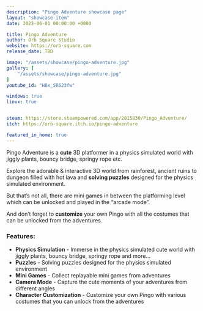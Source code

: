 ```yaml
---
description: "Pingo Adventure showcase page"
layout: "showcase-item"
date: 2022-06-01 00:00:00 +0000

title: Pingo Adventure
author: Orb Square Studio
website: https://orb-square.com
release_date: TBD

image: "/assets/showcase/pingo-adventure.jpg"
gallery: [
	"/assets/showcase/pingo-adventure.jpg"
]
youtube_id: "H8x_SR623fw"

windows: true
linux: true


steam: https://store.steampowered.com/app/2015830/Pingo_Adventure/
itch: https://orb-square.itch.io/pingo-adventure

featured_in_home: true
---
```


<p>
  Pingo Adventure is a <strong>cute</strong> 3D platformer in a physics simulated world with jiggly plants, bouncy bridge, springy rope etc.
</p>
<p>
  Explore the adorable & interactive 3D world from rainforest, ancient ruins to dungeon filled with hot lava and <strong>solving puzzles</strong> designed for the physics simulated environment.
</p>
<p>
  But that’s not all, there are mini games in between the platforming level which can be unlocked and played in the “arcade mode”.
</p>
<p>
  And don’t forget to <strong>customize</strong> your own Pingo with all the costumes that can be unlocked from the adventures.
</p>

<h3>Features:</h3>
<ul>
    <li><strong>Physics Simulation</strong> - Immerse in the physics simulated cute world with jiggly plants, bouncy bridge, springy rope and more...</li>
    <li><strong>Puzzles</strong> - Solving puzzles designed for the physics simulated environment</li>
    <li><strong>Mini Games</strong> - Collect replayable mini games from adventures</li>
    <li><strong>Camera Mode</strong> - Capture the cute moments of your adventures from different angles</li>
    <li><strong>Character Customization</strong> - Customize your own Pingo with various costumes that you can unlock from the adventures</li>
</ul>
